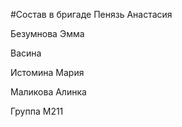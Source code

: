 #Состав в бригаде
 Пенязь Анастасия

 Безумнова Эмма
  
 Васина 
 
 Истомина Мария
 
 Маликова Алинка
 
Группа М211 

